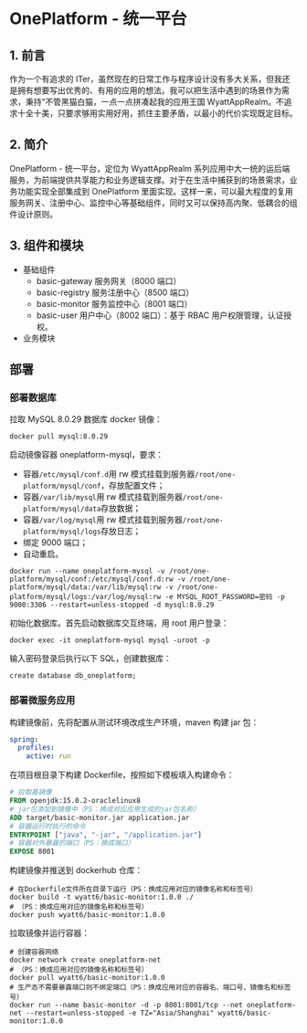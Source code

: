 # OnePlatform - 统一平台

## 1. 前言

作为一个有追求的 ITer，虽然现在的日常工作与程序设计没有多大关系，但我还是拥有想要写出优秀的、有用的应用的想法。我可以把生活中遇到的场景作为需求，秉持“不管黑猫白猫，一点一点拼凑起我的应用王国 WyattAppRealm。不追求十全十美，只要求够用实用好用，抓住主要矛盾，以最小的代价实现既定目标。

## 2. 简介

OnePlatform - 统一平台，定位为 WyattAppRealm 系列应用中大一统的运后端服务，为前端提供共享能力和业务逻辑支撑。对于在生活中捕获到的场景需求，业务功能实现全部集成到 OnePlatform 里面实现。这样一来，可以最大程度的复用服务网关、注册中心、监控中心等基础组件，同时又可以保持高内聚、低耦合的组件设计原则。

## 3. 组件和模块

- 基础组件
  - basic-gateway 服务网关（8000 端口）
  - basic-registry 服务注册中心（8500 端口）
  - basic-monitor 服务监控中心（8001 端口）
  - basic-user 用户中心（8002 端口）：基于 RBAC 用户权限管理，认证授权。
- 业务模块

## 部署

### 部署数据库

拉取 MySQL 8.0.29 数据库 docker 镜像：

```shell
docker pull mysql:8.0.29
```

启动镜像容器 oneplatform-mysql，要求：

- 容器`/etc/mysql/conf.d`用 rw 模式挂载到服务器`/root/one-platform/mysql/conf`，存放配置文件；
- 容器`/var/lib/mysql`用 rw 模式挂载到服务器`/root/one-platform/mysql/data`存放数据；
- 容器`/var/log/mysql`用 rw 模式挂载到服务器`/root/one-platform/mysql/logs`存放日志；
- 绑定 9000 端口；
- 自动重启。

```shell
docker run --name oneplatform-mysql -v /root/one-platform/mysql/conf:/etc/mysql/conf.d:rw -v /root/one-platform/mysql/data:/var/lib/mysql:rw -v /root/one-platform/mysql/logs:/var/log/mysql:rw -e MYSQL_ROOT_PASSWORD=密码 -p 9000:3306 --restart=unless-stopped -d mysql:8.0.29
```

初始化数据库。首先启动数据库交互终端，用 root 用户登录：

```shell
docker exec -it oneplatform-mysql mysql -uroot -p
```

输入密码登录后执行以下 SQL，创建数据库：

```mysql
create database db_oneplatform;
```

### 部署微服务应用

构建镜像前，先将配置从测试环境改成生产环境，maven 构建 jar 包：

```yaml
spring:
  profiles:
    active: run
```

在项目根目录下构建 Dockerfile，按照如下模板填入构建命令：

```dockerfile
# 拉取基镜像
FROM openjdk:15.0.2-oraclelinux8
# jar包添加到镜像中（PS：换成对应应用生成的jar包名称）
ADD target/basic-monitor.jar application.jar
# 容器运行时执行的命令
ENTRYPOINT ["java", "-jar", "/application.jar"]
# 容器对外暴露的端口（PS：换成端口）
EXPOSE 8001
```

构建镜像并推送到 dockerhub 仓库：

```shell
# 在Dockerfile文件所在目录下运行（PS：换成应用对应的镜像名称和标签号）
docker build -t wyatt6/basic-monitor:1.0.0 ./
# （PS：换成应用对应的镜像名称和标签号）
docker push wyatt6/basic-monitor:1.0.0
```

拉取镜像并运行容器：

```shell
# 创建容器网络
docker network create oneplatform-net
# （PS：换成应用对应的镜像名称和标签号）
docker pull wyatt6/basic-monitor:1.0.0
# 生产态不需要暴露端口则不绑定端口（PS：换成应用对应的容器名、端口号、镜像名和标签号）
docker run --name basic-monitor -d -p 8001:8001/tcp --net oneplatform-net --restart=unless-stopped -e TZ="Asia/Shanghai" wyatt6/basic-monitor:1.0.0
```

